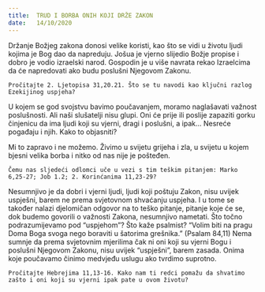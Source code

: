 ```yaml
---
title:  TRUD I BORBA ONIH KOJI DRŽE ZAKON
date:   14/10/2020
---
```


Držanje Božjeg zakona donosi velike koristi, kao što se vidi u životu ljudi kojima je Bog dao da napreduju. Jošua je vjerno slijedio Božje propise i dobro je vodio izraelski narod. Gospodin je u više navrata rekao Izraelcima da će napredovati ako budu poslušni Njegovom Zakonu.

`Pročitajte 2. Ljetopisa 31,20.21. Što se tu navodi kao ključni razlog Ezekijinog uspjeha?`

U kojem se god svojstvu bavimo poučavanjem, moramo naglašavati važnost poslušnosti. Ali naši slušatelji nisu glupi. Oni će prije ili poslije zapaziti gorku činjenicu da ima ljudi koji su vjerni, dragi i poslušni, a ipak… Nesreće pogađaju i njih. Kako to objasniti?

Mi to zapravo i ne možemo. Živimo u svijetu grijeha i zla, u svijetu u kojem bjesni velika borba i nitko od nas nije je pošteđen.

`Čemu nas sljedeći odlomci uče u vezi s tim teškim pitanjem: Marko 6,25-27; Job 1.2; 2. Korinćanima 11,23-29?`

Nesumnjivo je da dobri i vjerni ljudi, ljudi koji poštuju Zakon, nisu uvijek uspješni, barem ne prema svjetovnom shvaćanju uspjeha. I u tome se također nalazi djelomičan odgovor na to teško pitanje, pitanje koje će se, dok budemo govorili o važnosti Zakona, nesumnjivo nametati. Što točno podrazumijevamo pod “uspjehom”? Što kaže psalmist? “Volim biti na pragu Doma Boga svoga nego boraviti u šatorima grešnika.” (Psalam 84,11) Nema sumnje da prema svjetovnim mjerilima čak ni oni koji su vjerni Bogu i poslušni Njegovom Zakonu, nisu uvijek “uspješni”, barem zasada. Onima koje poučavamo činimo medvjeđu uslugu ako tvrdimo suprotno.

`Pročitajte Hebrejima 11,13-16. Kako nam ti redci pomažu da shvatimo zašto i oni koji su vjerni ipak pate u ovom životu?`